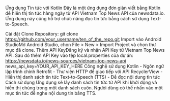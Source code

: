 Ứng dụng Tin tức với Kotlin
Đây là một ứng dụng đơn giản viết bằng Kotlin để hiển thị tin tức hàng ngày từ API Vietnam Top News API của newsdata.io. Ứng dụng này cũng hỗ trợ chức năng đọc tin tức bằng cách sử dụng Text-to-Speech.

Cài đặt
Clone Repository: git clone https://github.com/your_username/ten_of_the_repo.git
Import vào Android StudioMở Android Studio, chọn File > New > Import Project và chọn thư mục đã clone.
Thêm API KeyĐăng ký và nhận API Key từ Vietnam Top News API. Sau đó thêm API Key vào tệp local.properties của dự án: https://newsdata.io/news-sources/vietnam-top-news-api
news_api_key=YOUR_API_KEY_HERE
Công nghệ sử dụng
Kotlin - Ngôn ngữ lập trình chính
Retrofit - Thư viện HTTP để giao tiếp với API
RecyclerView - Hiển thị danh sách tin tức
Text-to-Speech (TTS) - Để đọc nội dung tin tức
Cách sử dụng
Ứng dụng sẽ lấy danh sách tin tức từ API khi khởi động và hiển thị chúng trong một danh sách cuộn. Người dùng có thể nhấn vào một mục tin tức để nghe nội dung tin bằng TTS.
